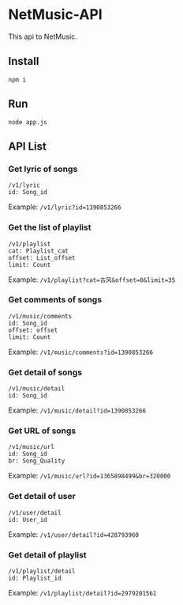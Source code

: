 # NetMusic-API

This api to NetMusic.

## Install
```
npm i
```

## Run

```
node app.js
```

## API List

### Get lyric of songs

```
/v1/lyric
id: Song_id
```

Example: `/v1/lyric?id=1390853266`

### Get the list of playlist

```
/v1/playlist
cat: Playlist_cat
offset: List_offset
limit: Count
```

Example: `/v1/playlist?cat=古风&offset=0&limit=35`

### Get comments of songs

```
/v1/music/comments
id: Song_id
offset: offset
limit: Count
```

Example: `/v1/music/comments?id=1390853266`

### Get detail of songs

```
/v1/music/detail
id: Song_id
```

Example: `/v1/music/detail?id=1390853266`

### Get URL of songs

```
/v1/music/url
id: Song_id
br: Song_Quality
```

Example: `/v1/music/url?id=1365898499&br=320000`

### Get detail of user

```
/v1/user/detail
id: User_id
```

Example: `/v1/user/detail?id=428793960`

### Get detail of playlist

```
/v1/playlist/detail
id: Playlist_id
```

Example: `/v1/playlist/detail?id=2979201561`
